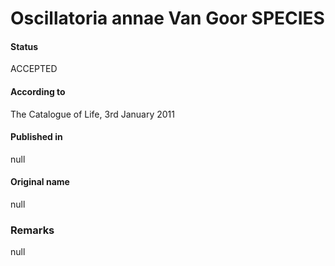 # Oscillatoria annae Van Goor SPECIES

#### Status
ACCEPTED

#### According to
The Catalogue of Life, 3rd January 2011

#### Published in
null

#### Original name
null

### Remarks
null